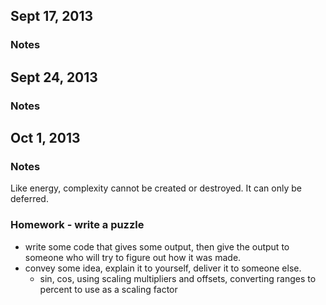 ## Sept 17, 2013
### Notes

## Sept 24, 2013
### Notes


## Oct 1, 2013
### Notes
Like energy, complexity cannot be created or destroyed.  It can only be deferred.

### Homework - write a puzzle
  - write some code that gives some output, then give the output to someone who will try to figure out how it was made.
  - convey some idea, explain it to yourself, deliver it to someone else.
    - sin, cos, using scaling multipliers and offsets, converting ranges to percent to use as a scaling factor
